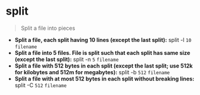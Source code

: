 # split
> Split a file into pieces
- **Split a file, each split having 10 lines (except the last split):**
split -l `10` `filename`
- **Split a file into 5 files. File is split such that each split has same size (except the last split):**
split -n `5` `filename`
- **Split a file with 512 bytes in each split (except the last split; use 512k for kilobytes and 512m for megabytes):**
split -b `512` `filename`
- **Split a file with at most 512 bytes in each split without breaking lines:**
split -C `512` `filename`
